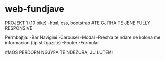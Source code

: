 # web-fundjave

PROJEKT 1 (10 pike)
-html, css, bootstrap 
#TE GJITHA TE JENE FULLY RESPONSIVE

Permbajtja:
-Bar Navigimi 
-Carousel
-Modal 
-Rreshta te ndare ne kolona me informacion (tip stil gazete)
-Footer
-Formular 

#MOS PERDORN NGJYRA TE NDEZURA, JU LUTEM!
